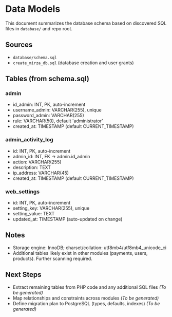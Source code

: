 # Data Models

This document summarizes the database schema based on discovered SQL files in `database/` and repo root.

## Sources
- `database/schema.sql`
- `create_mirza_db.sql` (database creation and user grants)

## Tables (from schema.sql)

### admin
- id_admin: INT, PK, auto-increment
- username_admin: VARCHAR(255), unique
- password_admin: VARCHAR(255)
- rule: VARCHAR(50), default 'administrator'
- created_at: TIMESTAMP (default CURRENT_TIMESTAMP)

### admin_activity_log
- id: INT, PK, auto-increment
- admin_id: INT, FK → admin.id_admin
- action: VARCHAR(255)
- description: TEXT
- ip_address: VARCHAR(45)
- created_at: TIMESTAMP (default CURRENT_TIMESTAMP)

### web_settings
- id: INT, PK, auto-increment
- setting_key: VARCHAR(255), unique
- setting_value: TEXT
- updated_at: TIMESTAMP (auto-updated on change)

## Notes
- Storage engine: InnoDB; charset/collation: utf8mb4/utf8mb4_unicode_ci
- Additional tables likely exist in other modules (payments, users, products). Further scanning required.

## Next Steps
- Extract remaining tables from PHP code and any additional SQL files _(To be generated)_
- Map relationships and constraints across modules _(To be generated)_
- Define migration plan to PostgreSQL (types, defaults, indexes) _(To be generated)_
